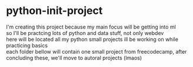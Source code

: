 # python-init-project
I'm creating this project because my main focus will be getting into ml
</br>
so I'll be practcing lots of python and data stuff, not only webdev
</br>
here will be located all my python small projects ill be working on while practicing basics
</br>
each folder bellow will contain one small project from freecodecamp, after concluding these, we'll move to autoral projects (lmaos)